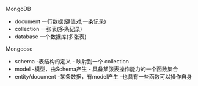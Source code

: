 MongoDB
- document 一行数据(键值对,一条记录)
- collection 一张表(多条记录)
- database 一个数据库(多张表)

Mongoose
- schema -表结构的定义 - 映射到一个 collection
- model -模型，由Schema产生 - 具备某张表操作能力的一个函数集合
- entity/document -某条数据，有model产生 -也具有一些函数可以操作自身
